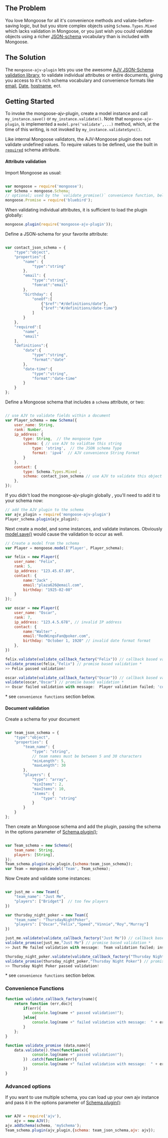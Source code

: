 
## The Problem

You love Mongoose for all it's convenience methods and
valiate-before-saving logic, but but you store complex objects using
`Schema.Types.Mixed` which lacks validation in Mongoose, or you just wish
you could validate objects using a richer
[JSON-schema](http://json-schema.org/) vocabulary than is included with
Mongoose. 

## The Solution

The `mongoose-ajv-plugin` lets you use the awesome [AJV JSON-Schema
validation library][ajv], to validate individual attributes or entire
documents, giving you access to it's rich schema vocabulary and convenience
formats like [email][formats], [Date][formats], [hostname][formats], ect.

[ajv]: https://github.com/epoberezkin/ajv  "AJV"
[formats]: https://github.com/epoberezkin/ajv#formats  "String Formats"
[validate]: http://mongoosejs.com/docs/api.html#schematype_SchemaType-validate "Validation"

## Getting Started

To invoke the mongoose-ajv-plugin, create a model instance and call
`my_instance.save()` or `my_instance.validate()`.  Note that
`mongoose-ajv-plugin`, is implemented a `model.pre('validate',...)` method,
which, at the time of this writing, is not invoked by
`my_instance.validateSync()`.

Like internal Mongoose validators, the AJV-Mongoose plugin does
not validate undefined values.  To require values to be defined, use the
built in [`required`](validate-undefined-value) schema attribute.

[validate-undefined-value]: http://mongoosejs.com/docs/api.html#schematype_SchemaType-required

#### Attribute validation

Import Mongoose as usual: 

```JavaScript

var mongoose = require('mongoose');
var Schema = mongoose.Schema;
// optional; used by the `validate_promise()` convenience function, below.
mongoose.Promise = require('bluebird');

```

When validating individual attributes, it is sufficient to load the plugin globally:


```JavaScript
mongoose.plugin(require('mongoose-ajv-plugin'));
```



Define a JSON-schema for your favorite attribute:

```JavaScript

var contact_json_schema = {
	"type":"object",
	"properties":{
	   	"name": {
			"type":"string"
		},
	   	"email": {
			"type":"string",
			"fomrat":"email"
		},
	   	"birthday": {
			"oneOf":[
				{"$ref":"#/definitions/date"},
				{"$ref":"#/definitions/date-time"}
			]
		}
	},
	"required":[
		"name",
		"email"
	],
	"definitions":{
		"date":{
			"type":"string",
			"format":"date"
		},
		"date-time":{
			"type":"string",
			"format":"date-time"
		}
	}
};

```

Define a Mongoose schema that includes a `schema` attribute, or two:

```JavaScript

// use AJV to validate fields within a document
var Player_schema = new Schema({
	user_name: String,
	rank: Number,
	ip_address: { 
		type: String,  // the mongoose type
		schema: { // use AJV to validtae this string
			type: 'string',  // the JSON schema Type
			format: 'ipv4'  // AJV convenience String Format
		} 
	},
	contact: {
		type: Schema.Types.Mixed ,
		schema: contact_json_schema // use AJV to validate this object
	},
});

```
If you didn't load the mongoose-ajv-plugin globally , you'll need to add it to your schema now:

```JavaScript
// add the AJV plugin to the schema
var ajv_plugin = require('mongoose-ajv-plugin')
Player_schema.plugin(ajv_plugin);

```

Next create a model, and some instances, and validate instances. Obviously [model.save()][validate]
would cause the validation to occur as well.

```JavaScript
// Create a model from the schema
var Player = mongoose.model('Player', Player_schema);

var felix = new Player({
	user_name: "Felix",
	rank: 5,
	ip_address: "123.45.67.89",
	contact: {
		name:"Jack" ,
		email:"plaza626@email.com",
		birthday: "1925-02-08"
	}
});

var oscar = new Player({
	user_name: "Oscar",
	rank: 7,
	ip_address: "123.4.5.678", // invalid IP address
	contact: {
		name:"Walter" ,
		email:"RedWingsFan@poker.com",
		birthday: "October 1, 1920" // invalid date format format
	},
})

felix.validate(validate_callback_factory("Felix")) // callback based validation * 
validate_promise(felix,"Felix") // promise based validation * 
>> Felix passed validation!

oscar.validate(validate_callback_factory("Oscar")) // callback based validation * 
validate(oscar,"Oscar") // promise based validation *
>> Oscar failed validation with message:  Player validation failed; 'contact' attribute does not match it's JSON-schema ** 

```
\* see `convenience functions`  section below.

#### Document validation

Create a schema for your document

```JavaScript

var team_json_schema = {
	"type":"object",
	"properties": {
		"team_name": {
			"type": "string",
			// team names must be between 5 and 30 characters
			"minLength": 5,
			"maxLength": 30
		},
		"players": {
			"type": "array",
			"minItems": 2,
			"maxItems": 10,
			"items": {
				"type": "string"
			}
		}
	}
};

```

Then create an Mongoose schema and add the plugin, passing the schema in the
options parameter of [Schema.plugin()][schema-plugin]; 

[schema-plugin]: http://mongoosejs.com/docs/api.html#schema_Schema-plugin "Schema Plugin"

```JavaScript

var Team_schema = new Schema({
	team_name: String,
	players: [String],
});
Team_schema.plugin(ajv_plugin,{schema:team_json_schema});
var Team = mongoose.model('Team', Team_schema);

```

Now Create and validate some instances:

```JavaScript

var just_me = new Team({ 
	"team_name": "Just Me",
	"players": ["Bridget"]  // too few players
})

var thursday_night_poker = new Team({ 
	"team_name": "ThursdayNightPoker",
	"players": ["Oscar","Felix","Speed","Vinnie","Roy","Murray"] 
})

just_me.validate(validate_callback_factory("Just Me")) // callback based validation * 
validate_promise(just_me,"Just Me") // promise based validation * 
>> Just Me failed validation with message:  Team validation failed; instance data does not match the JSON-schema

thursday_night_poker.validate(validate_callback_factory("Thursday Night Poker")) // callback based validation * 
validate_promise(thursday_night_poker,"Thursday Night Poker") // promise based validation * 
>> Thursday Night Poker passed validation!
```
\* see `convenience functions`  section below.

### Convenience Functions

```JavaScript
function validate_callback_factory(name){
    return function (err,doc){
        if(err){
            console.log(name +" passed validation!");
        }else{
            console.log(name +" failed validation with message:  " + err.message);
        }
    };
}

function validate_promise (data,name){
	data.validate().then(function(x){
			console.log(name +" passed validation!");
		}) .catch(function(err){
			console.log(name +" failed validation with message:  " + err.message);
		})
}
```

### Advanced options

If you want to use multiple schema, you can load up your own ajv instance and
pass it in the options parameter of [Schema.plugin()][schema-plugin]:

```JavaScript

var AJV = require('ajv'),
    ajv = new AJV();
ajv.addSchema(schema, 'mySchema');
Team_schema.plugin(ajv_plugin,{schema: team_json_schema,ajv: ajv});

```


